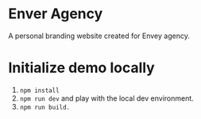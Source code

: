 # Enver Agency

A personal branding website created for Envey agency.

# Initialize demo locally
1. `npm install`
2. `npm run dev` and play with the local dev environment.
3. `npm run build.`
